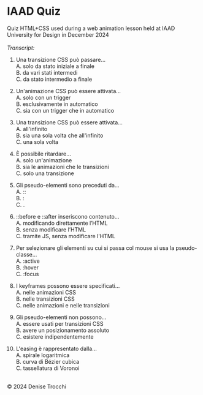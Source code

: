 # IAAD Quiz
Quiz HTML+CSS used during a web animation lesson held at IAAD University for Design in December 2024
<br>
<br>
*Transcript:*
<br>
1. Una transizione CSS può passare...  
   A. solo da stato iniziale a finale  
   B. da vari stati intermedi  
   C. da stato intermedio a finale  

2. Un'animazione CSS può essere attivata...  
   A. solo con un trigger  
   B. esclusivamente in automatico  
   C. sia con un trigger che in automatico  

3. Una transizione CSS può essere attivata...  
   A. all'infinito  
   B. sia una sola volta che all'infinito  
   C. una sola volta  

4. È possibile ritardare...  
   A. solo un'animazione  
   B. sia le animazioni che le transizioni  
   C. solo una transizione  

5. Gli pseudo-elementi sono preceduti da...  
   A. ::  
   B. :  
   C. .  

6. ::before e ::after inseriscono contenuto...  
   A. modificando direttamente l’HTML  
   B. senza modificare l’HTML  
   C. tramite JS, senza modificare l'HTML  

7. Per selezionare gli elementi su cui si passa col mouse si usa la pseudo-classe...  
   A. :active  
   B. :hover  
   C. :focus  

8. I keyframes possono essere specificati...  
   A. nelle animazioni CSS  
   B. nelle transizioni CSS  
   C. nelle animazioni e nelle transizioni  

9. Gli pseudo-elementi non possono...  
   A. essere usati per transizioni CSS  
   B. avere un posizionamento assoluto  
   C. esistere indipendentemente  

10. L'easing è rappresentato dalla...  
    A. spirale logaritmica  
    B. curva di Bézier cubica  
    C. tassellatura di Voronoi  

<br>
© 2024 Denise Trocchi